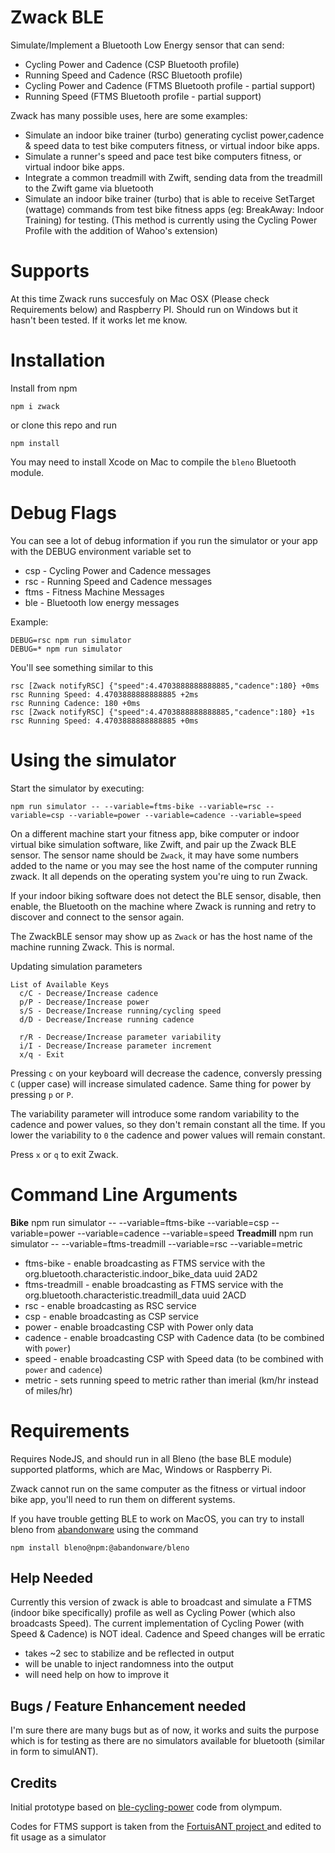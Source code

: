 # Zwack BLE

Simulate/Implement a Bluetooth Low Energy sensor that can send:

  * Cycling Power and Cadence (CSP Bluetooth profile)
  * Running Speed and Cadence (RSC Bluetooth profile)
  * Cycling Power and Cadence (FTMS Bluetooth profile - partial support)
  * Running Speed (FTMS Bluetooth profile - partial support)

Zwack has many possible uses, here are some examples:

  * Simulate an indoor bike trainer (turbo) generating cyclist power,cadence & speed data to test bike computers fitness, or virtual indoor bike apps. 
  * Simulate a runner's speed and pace test bike computers fitness, or virtual indoor bike apps. 
  * Integrate a common treadmill with Zwift, sending data from the treadmill to the Zwift game via bluetooth
  * Simulate an indoor bike trainer (turbo) that is able to receive SetTarget (wattage) commands from test bike fitness apps (eg: BreakAway: Indoor Training) for testing. (This method is currently using the Cycling Power Profile with the addition of Wahoo's extension)
  
# Supports

At this time Zwack runs succesfuly on Mac OSX (Please check Requirements below) and Raspberry PI. Should run on Windows but it hasn't been tested. If it works let me know.

# Installation

Install from npm

    npm i zwack

or clone this repo and run 

    npm install

You may need to install Xcode on Mac to compile the `bleno` Bluetooth module. 

# Debug Flags

You can see a lot of debug information if you run the simulator or your app with the DEBUG environment variable set to 

  * csp  - Cycling Power and Cadence messages
  * rsc  - Running Speed and Cadence messages
  * ftms - Fitness Machine Messages
  * ble  - Bluetooth low energy messages

Example:

    DEBUG=rsc npm run simulator
    DEBUG=* npm run simulator

You'll see something similar to this

```
rsc [Zwack notifyRSC] {"speed":4.4703888888888885,"cadence":180} +0ms
rsc Running Speed: 4.4703888888888885 +2ms
rsc Running Cadence: 180 +0ms
rsc [Zwack notifyRSC] {"speed":4.4703888888888885,"cadence":180} +1s
rsc Running Speed: 4.4703888888888885 +0ms
```

# Using the simulator

Start the simulator by executing:

    npm run simulator -- --variable=ftms-bike --variable=rsc --variable=csp --variable=power --variable=cadence --variable=speed

On a different machine start your fitness app, bike computer or indoor virtual bike simulation software, like Zwift, and pair up the Zwack BLE sensor. The sensor name should be `Zwack`, it may have some numbers added to the name or you may see the host name of the computer running zwack. It all depends on the operating system you're uing to run Zwack.

If your indoor biking software does not detect the BLE sensor, disable, then enable, the Bluetooth on the machine where Zwack is running and retry to discover and connect to the sensor again.

The ZwackBLE sensor may show up as `Zwack` or has the host name of the machine running Zwack. This is normal.

Updating simulation parameters

    List of Available Keys
      c/C - Decrease/Increase cadence
      p/P - Decrease/Increase power
      s/S - Decrease/Increase running/cycling speed
      d/D - Decrease/Increase running cadence  

      r/R - Decrease/Increase parameter variability
      i/I - Decrease/Increase parameter increment
      x/q - Exit

Pressing `c` on your keyboard will decrease the cadence, conversly pressing `C` (upper case) will increase simulated cadence. Same thing for power by pressing `p` or `P`.
 
The variability parameter will introduce some random variability to the cadence and power values, so they don't remain constant all the time. If you lower the variability to `0` the cadence and power values will remain constant.

Press `x` or `q` to exit Zwack.

# Command Line Arguments

  **Bike**
    npm run simulator -- --variable=ftms-bike --variable=csp --variable=power --variable=cadence --variable=speed
  **Treadmill**
    npm run simulator -- --variable=ftms-treadmill --variable=rsc --variable=metric
  

  * ftms-bike - enable broadcasting as FTMS service with the org.bluetooth.characteristic.indoor_bike_data uuid 2AD2
  * ftms-treadmill - enable broadcasting as FTMS service with the org.bluetooth.characteristic.treadmill_data uuid 2ACD
  * rsc  - enable broadcasting as RSC service
  * csp  - enable broadcasting as CSP service
  * power - enable broadcasting CSP with Power only data
  * cadence - enable broadcasting CSP with Cadence data (to be combined with `power`)
  * speed - enable broadcasting CSP with Speed data (to be combined with `power` and `cadence`)
  * metric - sets running speed to metric rather than imerial (km/hr instead of miles/hr)
    
# Requirements

Requires NodeJS, and should run in all Bleno (the base BLE module) supported platforms, which are Mac, Windows or Raspberry Pi. 

Zwack cannot run on the same computer as the fitness or virtual indoor bike app, you'll need to run them on different systems.

If you have trouble getting BLE to work on MacOS, you can try to install bleno from [abandonware](https://github.com/abandonware/bleno) using the command

	npm install bleno@npm:@abandonware/bleno

## Help Needed

Currently this version of zwack is able to broadcast and simulate a FTMS (indoor bike specifically) profile as well as Cycling Power (which also broadcasts Speed). 
The current implementation of Cycling Power (with Speed & Cadence) is NOT ideal. Cadence and Speed changes will be erratic 
  * takes ~2 sec to stabilize and be reflected in output
  * will be unable to inject randomness into the output
  * will need help on how to improve it

## Bugs / Feature Enhancement needed

I'm sure there are many bugs but as of now, it works and suits the purpose which is for testing as there are no simulators available for bluetooth (similar in form to simulANT). 


## Credits

Initial prototype based on [ble-cycling-power](https://github.com/olympum/ble-cycling-power) code from olympum.

Codes for FTMS support is taken from the [FortuisANT project ](https://github.com/WouterJD/FortiusANT) and edited to fit usage as a simulator
